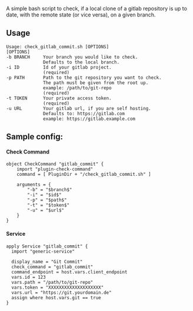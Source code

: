 
A simple bash script to check, if a local clone of a gitlab repository
is up to date, with the remote state (or vice versa), on a given branch.

## Usage 

    Usage: check_gitlab_commit.sh [OPTIONS]
    [OPTIONS]
    -b BRANCH     Your branch you would like to check.
                  Defaults to the local branch.
    -i ID         Id of your gitlab project.
                  (required)
    -p PATH       Path to the git repository you want to check.
                  The path must be given from the root up.
                  example: /path/to/git-repo
                  (required)
    -t TOKEN      Your private access token.
                  (required)
    -u URL        Your gitlab url, if you are self hosting.
                  Defaults to: https://gitlab.com
                  example: https://gitlab.example.com
## Sample config:

#### Check Command

    object CheckCommand "gitlab_commit" {
        import "plugin-check-command"
        command = [ PluginDir + "/check_gitlab_commit.sh" ]

        arguments = {
            "-b" = "$branch$"
            "-i" = "$id$"
            "-p" = "$path$"
            "-t" = "$token$"
            "-u" = "$url$"
        }
    }

#### Service 

    apply Service "gitlab_commit" {
      import "generic-service"

      display_name = "Git Commit"
      check_command = "gitlab_commit"
      command_endpoint = host.vars.client_endpoint
      vars.id = 123
      vars.path = "/path/to/git-repo"
      vars.token = "XXXXXXXXXXXXXXXXXXXX"
      vars.url = "https://git.yourdomain.de"
      assign where host.vars.git == true
    }
